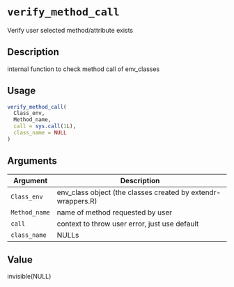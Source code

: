 # `verify_method_call`

Verify user selected method/attribute exists


## Description

internal function to check method call of env_classes


## Usage

```r
verify_method_call(
  Class_env,
  Method_name,
  call = sys.call(1L),
  class_name = NULL
)
```


## Arguments

Argument      |Description
------------- |----------------
`Class_env`     |     env_class object (the classes created by extendr-wrappers.R)
`Method_name`     |     name of method requested by user
`call`     |     context to throw user error, just use default
`class_name`     |     NULLs


## Value

invisible(NULL)



